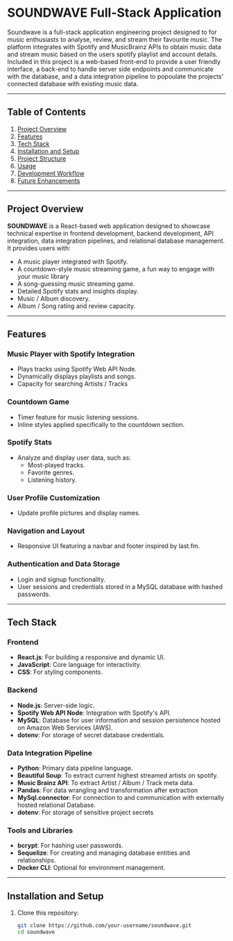# SOUNDWAVE Full-Stack Application

Soundwave is a full-stack application engineering project designed to for music enthusiasts to analyse, review, and stream their favourite music. The platform integrates with Spotify and MusicBrainz APIs to obtain music data and stream music based on the users spotify playlist and account details. Included in this project is a web-based front-end to provide a user friendly interface, a back-end to handle server side endpoints and communicate with the database, and a data integration pipeline to popoulate the projects' connected database with existing music data.

---

## Table of Contents  

1. [Project Overview](#project-overview)  
2. [Features](#features)  
3. [Tech Stack](#tech-stack)  
4. [Installation and Setup](#installation-and-setup)  
5. [Project Structure](#project-structure)  
6. [Usage](#usage)  
7. [Development Workflow](#development-workflow)  
8. [Future Enhancements](#future-enhancements)  

---

## Project Overview  

**SOUNDWAVE** is a React-based web application designed to showcase technical expertise in frontend development, backend development, API integration, data integration pipelines, and relational database management. It provides users with:  

- A music player integrated with Spotify.  
- A countdown-style music streaming game, a fun way to engage with your music library
- A song-guessing music streaming game.
- Detailed Spotify stats and insights display.
- Music / Album discovery.
- Album / Song rating and review capacity.

---

## Features  

### **Music Player with Spotify Integration**  
- Plays tracks using Spotify Web API Node.  
- Dynamically displays playlists and songs.
- Capacity for searching Artists / Tracks  

### **Countdown Game**  
- Timer feature for music listening sessions.  
- Inline styles applied specifically to the countdown section.  

### **Spotify Stats**  
- Analyze and display user data, such as:  
  - Most-played tracks.  
  - Favorite genres.  
  - Listening history.  

### **User Profile Customization**  
- Update profile pictures and display names.  

### **Navigation and Layout**  
- Responsive UI featuring a navbar and footer inspired by last.fm.  

### **Authentication and Data Storage**  
- Login and signup functionality.  
- User sessions and credentials stored in a MySQL database with hashed passwords.  

---

## Tech Stack  

### **Frontend**  
- **React.js**: For building a responsive and dynamic UI.  
- **JavaScript**: Core language for interactivity.  
- **CSS**: For styling components.  

### **Backend**  
- **Node.js**: Server-side logic.  
- **Spotify Web API Node**: Integration with Spotify's API.  
- **MySQL**: Database for user information and session persistence hosted on Amazon Web Services (AWS).
- **dotenv**: For storage of secret database credentials.

### **Data Integration Pipeline**
- **Python**: Primary data pipeline language.
- **Beautiful Soup**: To extract current highest streamed artists on spotify.
- **Music Brainz API**: To extract Artist / Album / Track meta data.
- **Pandas**: For data wrangling and transformation after extraction
- **MySql.connector**: For connection to and communication with externally hosted relational Database.
- **dotenv**: For storage of sensitive project secrets

### **Tools and Libraries**  
- **bcrypt**: For hashing user passwords.
- **Sequelize**: For creating and managing database entities and relationships.
- **Docker CLI**: Optional for environment management.  

---

## Installation and Setup  

1. Clone this repository:  
   ```bash
   git clone https://github.com/your-username/soundwave.git  
   cd soundwave  
